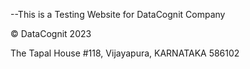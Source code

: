 --This is a Testing Website for DataCognit Company
<footer>
    <p>&copy; DataCognit 2023</p>
    <p>The Tapal House #118, Vijayapura, KARNATAKA 586102</p>
  </footer>
